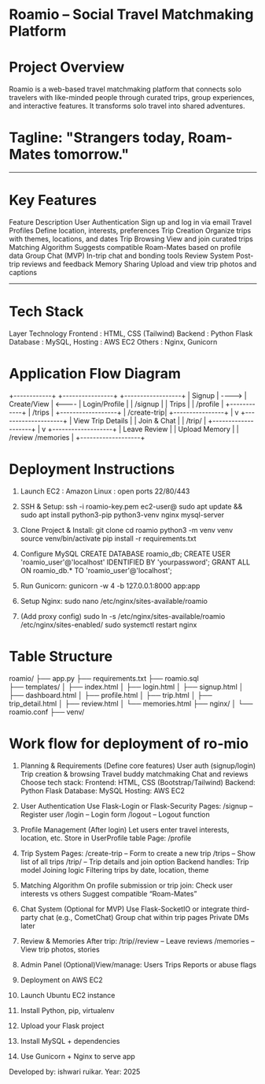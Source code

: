 # Roamio – Social Travel Matchmaking Platform
# Project Overview
Roamio is a web-based travel matchmaking platform that connects solo travelers with like-minded people through curated trips, group experiences, and interactive features. It transforms solo travel into shared adventures.

# Tagline: "Strangers today, Roam-Mates tomorrow."
________________________________________
# Key Features
Feature	Description
User Authentication	Sign up and log in via email
Travel Profiles	Define location, interests, preferences
Trip Creation	Organize trips with themes, locations, and dates
Trip Browsing	View and join curated trips
Matching Algorithm	Suggests compatible Roam-Mates based on profile data
Group Chat (MVP)	In-trip chat and bonding tools
Review System	Post-trip reviews and feedback
Memory Sharing	Upload and view trip photos and captions
________________________________________
# Tech Stack
Layer	Technology
Frontend :	HTML, CSS (Tailwind)
Backend	: Python Flask
Database : MySQL,
Hosting	: AWS EC2 
Others :	Nginx, Gunicorn

# Application Flow Diagram

+------------+       +----------------+       +------------------+
|   Signup   | ----> |   Create/View  | <---- |   Login/Profile  |
|   /signup  |       |   Trips        |       |   /profile       |
+------------+       |   /trips       |       +------------------+
                      |   /create-trip|
                      +----------------+
                             |
                             v
                    +--------------------+
                    | View Trip Details  |
                    | Join & Chat        |
                    | /trip/<id>         |
                    +--------------------+
                             |
                             v
                    +-------------------+
                    | Leave Review      |
                    | Upload Memory     |
                    | /review /memories |
                    +-------------------+


# Deployment Instructions

1.	Launch EC2 : Amazon Linux : open ports 22/80/443
   
2.	SSH & Setup:
ssh -i roamio-key.pem ec2-user@<public-ip>
sudo apt update && sudo apt install python3-pip python3-venv nginx mysql-server

3.	Clone Project & Install:
git clone <repo-url>
cd roamio
python3 -m venv venv
source venv/bin/activate
pip install -r requirements.txt

4.	Configure MySQL
CREATE DATABASE roamio_db;
CREATE USER 'roamio_user'@'localhost' IDENTIFIED BY 'yourpassword';
GRANT ALL ON roamio_db.* TO 'roamio_user'@'localhost';

5.	Run Gunicorn:
gunicorn -w 4 -b 127.0.0.1:8000 app:app

6.	Setup Nginx:
sudo nano /etc/nginx/sites-available/roamio

7.  (Add proxy config)
sudo ln -s /etc/nginx/sites-available/roamio /etc/nginx/sites-enabled/
sudo systemctl restart nginx

# Table Structure 
roamio/
├── app.py
├── requirements.txt
├── roamio.sql              
├── templates/
│   ├── index.html
│   ├── login.html
│   ├── signup.html
│   ├── dashboard.html
│   ├── profile.html
│   ├── trip.html
│   ├── trip_detail.html
│   ├── review.html
│   └── memories.html
├── nginx/
│   └── roamio.conf
├── venv/

# Work flow for deployment of ro-mio 

1. Planning & Requirements (Define core features)
User auth (signup/login)
Trip creation & browsing
Travel buddy matchmaking
Chat and reviews
Choose tech stack:
Frontend: HTML, CSS (Bootstrap/Tailwind)
Backend: Python Flask
Database: MySQL 
Hosting: AWS EC2

2. User Authentication 
Use Flask-Login or Flask-Security Pages:
/signup – Register user
/login – Login form
/logout – Logout function

3. Profile Management   (After login)
Let users enter travel interests, location, etc.
Store in UserProfile table
Page: /profile

4. Trip System Pages:
/create-trip – Form to create a new trip
/trips – Show list of all trips
/trip/<id> – Trip details and join option
Backend handles:
Trip model
Joining logic
Filtering trips by date, location, theme

5. Matching Algorithm
On profile submission or trip join:
Check user interests vs others
Suggest compatible “Roam-Mates”

6. Chat System (Optional for MVP)
Use Flask-SocketIO or integrate third-party chat (e.g., CometChat)
Group chat within trip pages
Private DMs later

7. Review & Memories After trip:
/trip/<id>/review – Leave reviews
/memories – View trip photos, stories

8. Admin Panel (Optional)View/manage:
Users
Trips
Reports or abuse flags

9. Deployment on AWS EC2
1. Launch Ubuntu EC2 instance
2. Install Python, pip, virtualenv
3. Upload your Flask project
4. Install MySQL + dependencies
5. Use Gunicorn + Nginx to serve app


Developed by: ishwari ruikar.
Year: 2025

